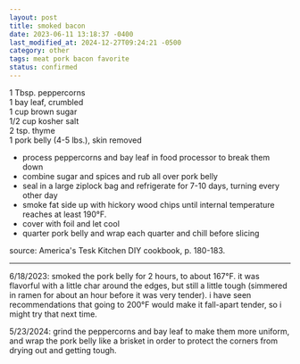 ```yaml
---
layout: post
title: smoked bacon
date: 2023-06-11 13:18:37 -0400
last_modified_at: 2024-12-27T09:24:21 -0500
category: other
tags: meat pork bacon favorite
status: confirmed
---
```


1 Tbsp. peppercorns  
1 bay leaf, crumbled  
1 cup brown sugar  
1/2 cup kosher salt  
2 tsp. thyme  
1 pork belly (4-5 lbs.), skin removed  
* process peppercorns and bay leaf in food processor to break them down
* combine sugar and spices and rub all over pork belly
* seal in a large ziplock bag and refrigerate for 7-10 days, turning every other day
* smoke fat side up with hickory wood chips until internal temperature reaches at
  least 190°F.
* cover with foil and let cool
* quarter pork belly and wrap each quarter and chill before slicing

source: America's Tesk Kitchen DIY cookbook, p. 180-183.

---
6/18/2023: smoked the pork belly for 2 hours, to about 167°F. it was flavorful with a little char
around the edges, but still a little tough (simmered in ramen for about an hour before it was very
tender). i have seen recommendations that going to 200°F would make it fall-apart tender, so i
might try that next time.

5/23/2024: grind the peppercorns and bay leaf to make them more uniform, and wrap the pork belly
like a brisket in order to protect the corners from drying out and getting tough.
